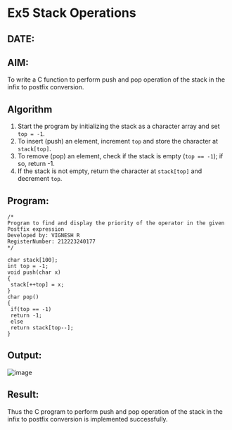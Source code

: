 # Ex5 Stack Operations
## DATE:
## AIM:
To write a C function to perform push and pop operation of the stack in the infix to postfix conversion.

## Algorithm
1. Start the program by initializing the stack as a character array and set `top = -1`.  
2. To insert (push) an element, increment `top` and store the character at `stack[top]`.  
3. To remove (pop) an element, check if the stack is empty (`top == -1`); if so, return -1.  
4. If the stack is not empty, return the character at `stack[top]` and decrement `top`.  

## Program:
```
/*
Program to find and display the priority of the operator in the given Postfix expression
Developed by: VIGNESH R
RegisterNumber: 212223240177
*/

char stack[100];
int top = -1;
void push(char x)
{
 stack[++top] = x;
}
char pop()
{
 if(top == -1)
 return -1;
 else
 return stack[top--];
}
```

## Output:
![image](https://github.com/user-attachments/assets/03a3b896-4546-4c01-94bd-21348b492edf)


## Result:
Thus the C program to perform push and pop operation of the stack in the infix to postfix conversion is implemented successfully.
